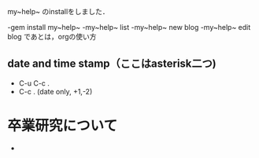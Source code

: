 my~help~ のinstallをしました．

-gem install my~help~ -my~help~ list -my~help~ new blog -my~help~ edit
blog であとは，orgの使い方

date and time stamp（ここはasterisk二つ)
----------------------------------------

-   C-u C-c .
-   C-c . (date only, +1,-2)

卒業研究について
================

-   
